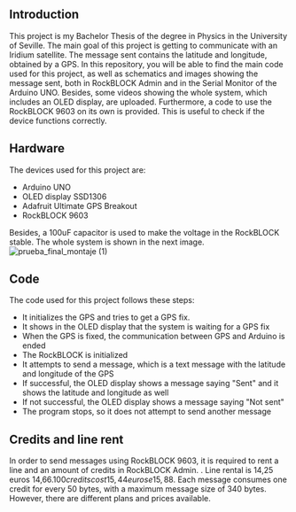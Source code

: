 
## Introduction
This project is my Bachelor Thesis of the degree in Physics in the University of Seville. The main goal of this project is getting to communicate with an Iridium satellite. The message sent contains the latitude and 
longitude, obtained by a GPS. In this repository, you will be able to find the main code used for this project, as well as schematics and images showing the message sent, both in RockBLOCK Admin and in the Serial 
Monitor of the Arduino UNO. Besides, some videos showing the whole system, which includes an OLED display, are uploaded. 
Furthermore, a code to use the RockBLOCK 9603 on its own is provided. This is useful to check if the device functions correctly.

## Hardware
The devices used for this project are:
- Arduino UNO 
- OLED display SSD1306
- Adafruit Ultimate GPS Breakout
- RockBLOCK 9603

Besides, a 100uF capacitor is used to make the voltage in the RockBLOCK stable. The whole system is shown in the next image.![prueba_final_montaje (1)](https://github.com/user-attachments/assets/21aaaf6e-eebb-4d7e-885e-1abba4f104d7)


## Code
The code used for this project follows these steps: 
- It initializes the GPS and tries to get a GPS fix.
- It shows in the OLED display that the system is waiting for a GPS fix
- When the GPS is fixed, the communication between GPS and Arduino is ended
- The RockBLOCK is initialized
- It attempts to send a message, which is a text message with the latitude and longitude of the GPS
- If successful, the OLED display shows a message saying "Sent" and it shows the latitude and longitude as well
- If not successful, the OLED display shows a message saying "Not sent"
- The program stops, so it does not attempt to send another message

## Credits and line rent
In order to send messages using RockBLOCK 9603, it is required to rent a line and an amount of credits in RockBLOCK Admin. . Line rental is 14,25 euros 14,66$. 100 credits cost 15,44 euros e 15,88$. 
Each message consumes one credit for every 50 bytes, with a maximum message size of 340 bytes. However, there are different plans and prices available.
